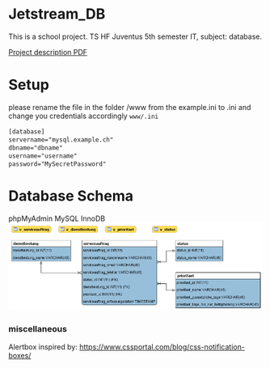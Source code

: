 # Jetstream_DB

This is a school project. TS HF Juventus 5th semester IT, subject: database.

 [Project description PDF](/PA-SkiService.pdf)
      
# Setup

please rename the file in the folder /www from the example.ini to .ini and change you credentials accordingly
``www/.ini``
```
[database]
servername="mysql.example.ch"
dbname="dbname"
username="username"
password="MySecretPassword"
```

# Database Schema
phpMyAdmin MySQL InnoDB
![JetstreamSchema](JetstreamSchema.png)

### miscellaneous 
Alertbox inspired by:
https://www.cssportal.com/blog/css-notification-boxes/
